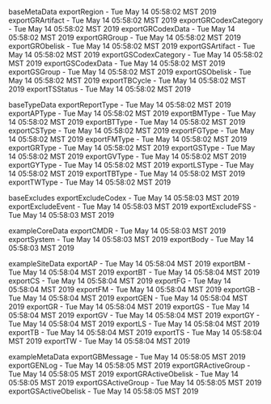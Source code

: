 

baseMetaData
exportRegion - Tue May 14 05:58:02 MST 2019
exportGRArtifact - Tue May 14 05:58:02 MST 2019
exportGRCodexCategory - Tue May 14 05:58:02 MST 2019
exportGRCodexData - Tue May 14 05:58:02 MST 2019
exportGRGroup - Tue May 14 05:58:02 MST 2019
exportGRObelisk - Tue May 14 05:58:02 MST 2019
exportGSArtifact - Tue May 14 05:58:02 MST 2019
exportGSCodexCategory - Tue May 14 05:58:02 MST 2019
exportGSCodexData - Tue May 14 05:58:02 MST 2019
exportGSGroup - Tue May 14 05:58:02 MST 2019
exportGSObelisk - Tue May 14 05:58:02 MST 2019
exportTBCycle - Tue May 14 05:58:02 MST 2019
exportTSStatus - Tue May 14 05:58:02 MST 2019

baseTypeData
exportReportType - Tue May 14 05:58:02 MST 2019
exportAPType - Tue May 14 05:58:02 MST 2019
exportBMType - Tue May 14 05:58:02 MST 2019
exportBTType - Tue May 14 05:58:02 MST 2019
exportCSType - Tue May 14 05:58:02 MST 2019
exportFGType - Tue May 14 05:58:02 MST 2019
exportFMType - Tue May 14 05:58:02 MST 2019
exportGRType - Tue May 14 05:58:02 MST 2019
exportGSType - Tue May 14 05:58:02 MST 2019
exportGVType - Tue May 14 05:58:02 MST 2019
exportGYType - Tue May 14 05:58:02 MST 2019
exportLSType - Tue May 14 05:58:02 MST 2019
exportTBType - Tue May 14 05:58:02 MST 2019
exportTWType - Tue May 14 05:58:02 MST 2019

baseExcludes
exportExcludeCodex - Tue May 14 05:58:03 MST 2019
exportExcludeEvent - Tue May 14 05:58:03 MST 2019
exportExcludeFSS - Tue May 14 05:58:03 MST 2019

exampleCoreData
exportCMDR - Tue May 14 05:58:03 MST 2019
exportSystem - Tue May 14 05:58:03 MST 2019
exportBody - Tue May 14 05:58:03 MST 2019

exampleSiteData
exportAP - Tue May 14 05:58:04 MST 2019
exportBM - Tue May 14 05:58:04 MST 2019
exportBT - Tue May 14 05:58:04 MST 2019
exportCS - Tue May 14 05:58:04 MST 2019
exportFG - Tue May 14 05:58:04 MST 2019
exportFM - Tue May 14 05:58:04 MST 2019
exportGB - Tue May 14 05:58:04 MST 2019
exportGEN - Tue May 14 05:58:04 MST 2019
exportGR - Tue May 14 05:58:04 MST 2019
exportGS - Tue May 14 05:58:04 MST 2019
exportGV - Tue May 14 05:58:04 MST 2019
exportGY - Tue May 14 05:58:04 MST 2019
exportLS - Tue May 14 05:58:04 MST 2019
exportTB - Tue May 14 05:58:04 MST 2019
exportTS - Tue May 14 05:58:04 MST 2019
exportTW - Tue May 14 05:58:04 MST 2019

exampleMetaData
exportGBMessage - Tue May 14 05:58:05 MST 2019
exportGENLog - Tue May 14 05:58:05 MST 2019
exportGRActiveGroup - Tue May 14 05:58:05 MST 2019
exportGRActiveObelisk - Tue May 14 05:58:05 MST 2019
exportGSActiveGroup - Tue May 14 05:58:05 MST 2019
exportGSActiveObelisk - Tue May 14 05:58:05 MST 2019
